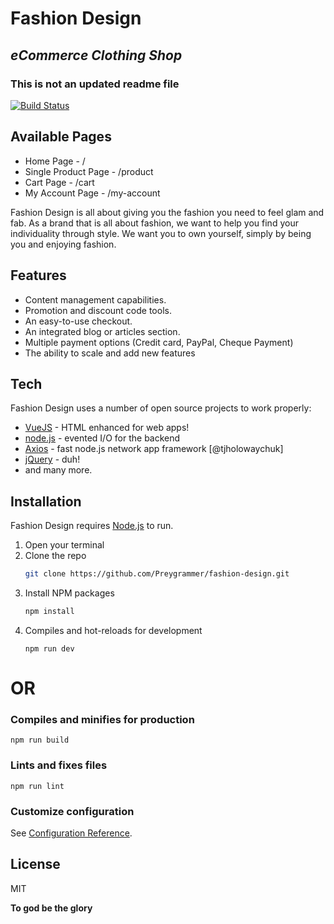 # Fashion Design
## _eCommerce Clothing Shop_

### This is not an updated readme file

[![Build Status](https://travis-ci.org/joemccann/dillinger.svg?branch=master)](https://github.com/Preygrammer/fashion-design.git)

## Available Pages
- Home Page - /
- Single Product Page - /product
- Cart Page - /cart
- My Account Page - /my-account

Fashion Design is all about giving you the fashion you need to feel glam and fab. As a brand that is all about fashion, we want to help you find your individuality through style. We want you to own yourself, simply by being you and enjoying fashion.

## Features

- Content management capabilities.
- Promotion and discount code tools.
- An easy-to-use checkout.
- An integrated blog or articles section.
- Multiple payment options (Credit card, PayPal, Cheque Payment)
- The ability to scale and add new features

## Tech

Fashion Design uses a number of open source projects to work properly:

- [VueJS] - HTML enhanced for web apps!
- [node.js] - evented I/O for the backend
- [Axios] - fast node.js network app framework [@tjholowaychuk]
- [jQuery] - duh!
- and many more.

## Installation
Fashion Design requires [Node.js](https://nodejs.org/) to run.

1. Open your terminal
2. Clone the repo
   ```sh
   git clone https://github.com/Preygrammer/fashion-design.git
   ```
3. Install NPM packages
   ```sh
   npm install
   ```
4. Compiles and hot-reloads for development
   ```
   npm run dev
   ```

# OR

### Compiles and minifies for production
```
npm run build
```

### Lints and fixes files
```
npm run lint
```

### Customize configuration
See [Configuration Reference](https://cli.vuejs.org/config/).

## License

MIT

**To god be the glory**

[//]: # (These are reference links used in the body of this note and get stripped out when the markdown processor does its job. There is no need to format nicely because it shouldn't be seen. Thanks SO - http://stackoverflow.com/questions/4823468/store-comments-in-markdown-syntax)

   [node.js]: <http://nodejs.org>
   [jQuery]: <http://jquery.com>
   [Axios]: <https://github.com/axios/axios>
   [VueJS]: <https://vuejs.org/>
